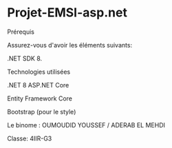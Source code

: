 # Projet-EMSI-asp.net
Prérequis

Assurez-vous d'avoir les éléments suivants:

.NET SDK 8.

Technologies utilisées

.NET 8
ASP.NET Core

Entity Framework Core

Bootstrap (pour le style)

Le binome : OUMOUDID YOUSSEF / ADERAB EL MEHDI

Classe: 4IIR-G3
